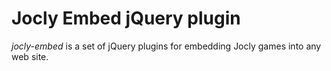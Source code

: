 
Jocly Embed jQuery plugin
=========================


*jocly-embed* is a set of jQuery plugins for embedding Jocly games into any web site.